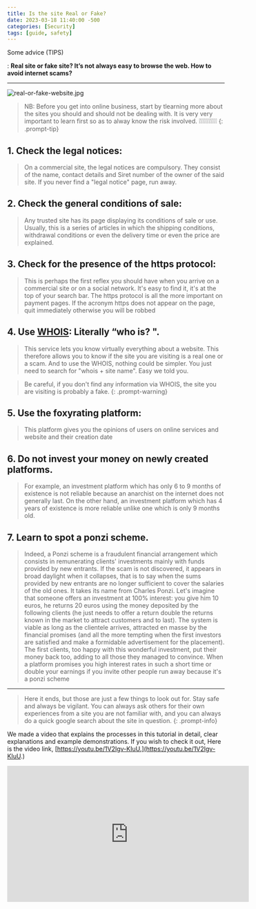 ```yaml
---
title: Is the site Real or Fake?
date: 2023-03-18 11:40:00 -500
categories: [Security]
tags: [guide, safety]
---
```


Some advice (TIPS)

:    **Real site or fake site? It’s not always easy to browse the web. How to avoid internet scams?**

---

![real-or-fake-website.jpg](https://i.postimg.cc/P5Q4CxC3/real-or-fake-website.jpg)

>    NB: Before you get into online business, start by tlearning more about the sites you should and should not be dealing with.
It is very very important to learn first so as to alway know the risk involved. ❕❕❕❕❕❕❕❕❕❕❕
{: .prompt-tip}

## 1. Check the legal notices:
> On a commercial site, the legal notices are compulsory. They consist of the name, contact details and Siret number of the owner of the said site. If you never find a "legal notice" page, run away.

## 2. Check the general conditions of sale: 
> Any trusted site has its page displaying its conditions of sale or use. Usually, this is a series of articles in which the shipping conditions, withdrawal conditions or even the delivery time or even the price are explained.


## 3. Check for the presence of the https protocol: 
> This is perhaps the first reflex you should have when you arrive on a commercial site or on a social network. It's easy to find it, it's at the top of your search bar. The https protocol is all the more important on payment pages. If the acronym https does not appear on the page, quit immediately otherwise you will be robbed


## 4. Use [WHOIS](https://whois.com): Literally “who is? ". 
> This service lets you know virtually everything about a website. This therefore allows you to know if the site you are visiting is a real one or a scam. And to use the WHOIS, nothing could be simpler. You just need to search for "whois + site name". Easy we told you.

> Be careful, if you don't find any information via WHOIS, the site you are visiting is probably a fake.
{: .prompt-warning}

## 5. Use the foxyrating platform: 
> This platform gives you the opinions of users on online services and website and their creation date

## 6. Do not invest your money on newly created platforms. 
> For example, an investment platform which has only 6 to 9 months of existence is not reliable because an anarchist on the internet does not generally last. On the other hand, an investment platform which has 4 years of existence is more reliable unlike one which is only 9 months old.

## 7. Learn to spot a ponzi scheme. 
> Indeed, a Ponzi scheme is a fraudulent financial arrangement which consists in remunerating clients' investments mainly with funds provided by new entrants. If the scam is not discovered, it appears in broad daylight when it collapses, that is to say when the sums provided by new entrants are no longer sufficient to cover the salaries of the old ones. It takes its name from Charles Ponzi. Let's imagine that someone offers an investment at 100% interest: you give him 10 euros, he returns 20 euros using the money deposited by the following clients (he just needs to offer a return double the returns known in the market to attract customers and to last). The system is viable as long as the clientele arrives, attracted en masse by the financial promises (and all the more tempting when the first investors are satisfied and make a formidable advertisement for the placement). The first clients, too happy with this wonderful investment, put their money back too, adding to all those they managed to convince. When a platform promises you high interest rates in such a short time or double your earnings if you invite other people run away because it's a ponzi scheme


---

> Here it ends, but those are just a few things to look out for. Stay safe and always be vigilant. You can always ask others for their own experiences from a site you are not familiar with, and you can always do a quick google search about the site in question.
{: .prompt-info}

We made a video that explains the processes in this tutorial in detail, clear explanations  and example demonstrations. If you wish to check it out, Here is the video link, [https://youtu.be/1V2Igv-KIuU.](https://youtu.be/1V2Igv-KIuU.)
<iframe width="560" height="315" src="https://www.youtube.com/embed/1V2Igv-KIuU" title="YouTube video player" frameborder="0" allow="accelerometer; autoplay; clipboard-write; encrypted-media; gyroscope; picture-in-picture; web-share" allowfullscreen></iframe>